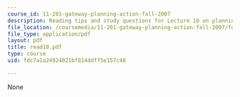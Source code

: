 ```yaml
---
course_id: 11-201-gateway-planning-action-fall-2007
description: Reading tips and study questions for Lecture 10 on planning as facilitation.
file_location: /coursemedia/11-201-gateway-planning-action-fall-2007/fdc7a1a24924021bf814ddff5e157c48_read10.pdf
file_type: application/pdf
layout: pdf
title: read10.pdf
type: course
uid: fdc7a1a24924021bf814ddff5e157c48

---
```

None